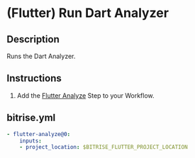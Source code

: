 # (Flutter) Run Dart Analyzer

## Description
Runs the Dart Analyzer.

## Instructions

1. Add the [Flutter Analyze](https://www.bitrise.io/integrations/steps/flutter-analyze) Step to your Workflow.

## bitrise.yml

```yaml
- flutter-analyze@0:
    inputs:
    - project_location: $BITRISE_FLUTTER_PROJECT_LOCATION
```
